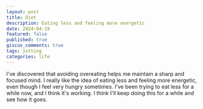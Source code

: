 ```yaml
---
layout: post
title: Diet
description: Eating less and feeling more energetic
date: 2024-04-19
featured: false
published: true
giscus_comments: true
tags: jotting
categories: life
---
```


I've discovered that avoiding overeating helps me maintain a sharp and focused mind. I really like the idea of eating less and feeling more energetic, even though I feel very hungry sometimes. I've been trying to eat less for a while now, and I think it's working. I think I'll keep doing this for a while and see how it goes.
